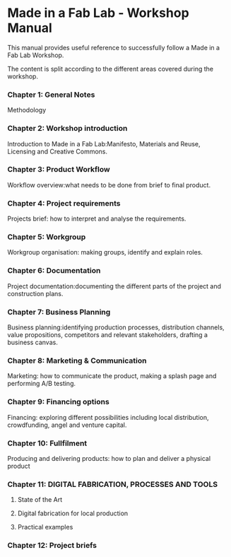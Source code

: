 # Made in a Fab Lab - Workshop Manual

This manual provides useful reference to successfully follow a Made in a Fab Lab Workshop.

The content is split according to the different areas covered during the workshop.

### Chapter 1: General Notes

Methodology

### Chapter 2: Workshop introduction

Introduction to Made in a Fab Lab:Manifesto, Materials and Reuse, Licensing and Creative Commons.

### Chapter 3: Product Workflow

Workflow overview:what needs to be done from brief to final product.

### Chapter 4: Project requirements

Projects brief: how to interpret and analyse the requirements.

### Chapter 5: Workgroup

Workgroup organisation: making groups, identify and explain roles.

### Chapter 6: Documentation

Project documentation:documenting the different parts of the project and construction plans.

### Chapter 7: Business Planning

Business planning:identifying production processes, distribution channels, value propositions, competitors and relevant stakeholders, drafting a business canvas.

### Chapter 8: Marketing & Communication

Marketing: how to communicate the product, making a splash page and performing A/B testing.

### Chapter 9: Financing options

Financing: exploring different possibilities including local distribution, crowdfunding, angel and venture capital.

### Chapter 10: Fullfilment

Producing and delivering products: how to plan and deliver a physical product

### Chapter 11: DIGITAL FABRICATION, PROCESSES AND TOOLS

1. State of the Art

2. Digital fabrication for local production

3. Practical examples

### Chapter 12: Project briefs



### 



